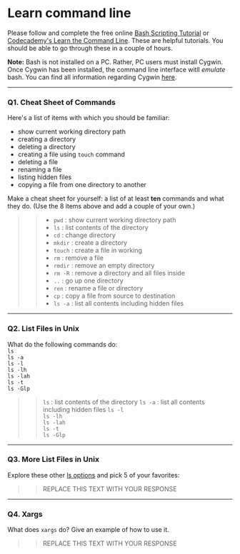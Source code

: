 # Learn command line

Please follow and complete the free online [Bash Scripting Tutorial](https://ryanstutorials.net/bash-scripting-tutorial/) or [Codecademy's Learn the Command Line](https://www.codecademy.com/learn/learn-the-command-line). These are helpful tutorials. You should be able to go through these in a couple of hours.

**Note:** Bash is not installed on a PC. Rather, PC users must install Cygwin. Once Cygwin has been installed, the command line interface witll _emulate_ bash. You can find all information regarding Cygwin [here](https://www.cygwin.com/).

---

### Q1.  Cheat Sheet of Commands  

Here's a list of items with which you should be familiar:  
* show current working directory path
* creating a directory
* deleting a directory
* creating a file using `touch` command
* deleting a file
* renaming a file
* listing hidden files
* copying a file from one directory to another

Make a cheat sheet for yourself: a list of at least **ten** commands and what they do.  (Use the 8 items above and add a couple of your own.)  

> > * `pwd` : show current working directory path
> > * `ls` : list contents of the directory
> > * `cd` : change directory
> > * `mkdir` : create a directory
> > * `touch` : create a file in working
> > * `rm` : remove a file
> > * `rmdir` : remove an empty directory
> > * `rm -R` : remove a directory and all files inside
> > * `..` : go up one directory
> > * `ren` : rename a file or directory
> > * `cp` : copy a file from source to destination
> > * `ls -a` : list all contents including hidden files

---

### Q2.  List Files in Unix   

What do the following commands do:  
`ls`  
`ls -a`  
`ls -l`  
`ls -lh`  
`ls -lah`  
`ls -t`  
`ls -Glp`  

> > `ls` : list contents of the directory
> > `ls -a` : list all contents including hidden files
> > `ls -l`  
> > `ls -lh`  
> > `ls -lah`  
> > `ls -t`  
> > `ls -Glp`

---

### Q3.  More List Files in Unix  

Explore these other [ls options](http://www.techonthenet.com/unix/basic/ls.php) and pick 5 of your favorites:

> > REPLACE THIS TEXT WITH YOUR RESPONSE

---

### Q4.  Xargs   

What does `xargs` do? Give an example of how to use it.

> > REPLACE THIS TEXT WITH YOUR RESPONSE

 


